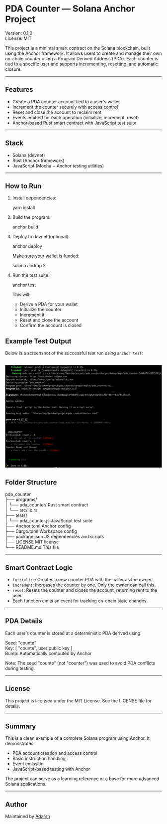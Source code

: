 # PDA Counter — Solana Anchor Project

Version: 0.1.0  
License: MIT

This project is a minimal smart contract on the Solana blockchain, built using the Anchor framework. It allows users to create and manage their own on-chain counter using a Program Derived Address (PDA). Each counter is tied to a specific user and supports incrementing, resetting, and automatic closure.

---

## Features

- Create a PDA counter account tied to a user's wallet
- Increment the counter securely with access control
- Reset and close the account to reclaim rent
- Events emitted for each operation (initialize, increment, reset)
- Anchor-based Rust smart contract with JavaScript test suite

---

## Stack

- Solana (devnet)
- Rust (Anchor framework)
- JavaScript (Mocha + Anchor testing utilities)

---

## How to Run

1. Install dependencies:

   yarn install

2. Build the program:

   anchor build

3. Deploy to devnet (optional):

   anchor deploy

   Make sure your wallet is funded:

   solana airdrop 2

4. Run the test suite:

   anchor test

   This will:
   - Derive a PDA for your wallet
   - Initialize the counter
   - Increment it
   - Reset and close the account
   - Confirm the account is closed

## Example Test Output

Below is a screenshot of the successful test run using `anchor test`:

![Anchor test result](anchor_test_result.png)
---

## Folder Structure

pda_counter  
├── programs/  
│   └── pda_counter/        Rust smart contract  
│       └── src/lib.rs  
├── tests/  
│   └── pda_counter.js      JavaScript test suite  
├── Anchor.toml             Anchor config  
├── Cargo.toml              Workspace config  
├── package.json            JS dependencies and scripts  
├── LICENSE                 MIT license  
└── README.md               This file  

---

## Smart Contract Logic

- `initialize`: Creates a new counter PDA with the caller as the owner.
- `increment`: Increases the counter by one. Only the owner can call this.
- `reset`: Resets the counter and closes the account, returning rent to the user.
- Each function emits an event for tracking on-chain state changes.

---

## PDA Details

Each user’s counter is stored at a deterministic PDA derived using:

Seed: "counte"  
Key: [ "counte", user public key ]  
Bump: Automatically computed by Anchor

Note: The seed "counte" (not "counter") was used to avoid PDA conflicts during testing.

---

## License

This project is licensed under the MIT License. See the LICENSE file for details.

---

## Summary

This is a clean example of a complete Solana program using Anchor. It demonstrates:
- PDA account creation and access control
- Basic instruction handling
- Event emission
- JavaScript-based testing with Anchor

The project can serve as a learning reference or a base for more advanced Solana applications.

---

## Author

Maintained by [Adarsh](https://github.com/Webrowse)
